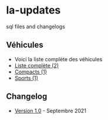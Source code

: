 # la-updates
 sql files and changelogs

## Véhicules

- Voici la liste complète des véhicules
- [Liste complète (2)](https://github.com/qb-scripts/la-updates/blob/main/VEHICLES.md)
- [Compacts (1)](https://github.com/qb-scripts/la-updates/blob/main/VEHICLES.md#compacts)
- [Sports (1)](https://github.com/qb-scripts/la-updates/blob/main/VEHICLES.md#sports)
## Changelog

- [Version 1.0] - Septembre 2021

[Version 1.0]: https://github.com/qb-scripts/la-updates/blob/main/CHANGELOG.md